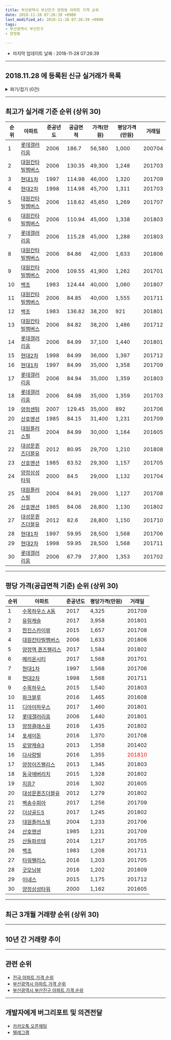 ```yaml
---
title: 부산광역시 부산진구 양정동 아파트 가격 순위
date: 2018-11-28 07:26:39 +0900
last_modified_at: 2018-11-28 07:26:39 +0900
tags:
- 부산광역시 부산진구
- 양정동

---
```


* 마지막 업데이트 날짜 : 2018-11-28 07:26:39

---

## 2018.11.28 에 등록된 신규 실거래가 목록

<details>
<summary>펴기/접기 (0건)</summary>
<div markdown="1">

|아파트|준공년도|공급면적|가격(만원)|평당가격(만원)|거래일|
|---|---|---|---|---|---|
|없음||||||


</div>
</details>

---

## 최고가 실거래 기준 순위 (상위 30)


|순위|아파트|준공년도|공급면적|가격(만원)|평당가격(만원)|거래일|
|---|---|---|---|---|---|---|
|1|[롯데갤러리움](https://search.naver.com/search.naver?query=%EB%B6%80%EC%82%B0%EA%B4%91%EC%97%AD%EC%8B%9C+%EB%B6%80%EC%82%B0%EC%A7%84%EA%B5%AC+%EC%96%91%EC%A0%95%EB%8F%99+%EB%A1%AF%EB%8D%B0%EA%B0%A4%EB%9F%AC%EB%A6%AC%EC%9B%80)|2006|186.7|56,580|1,000|200704|
|2|[대원칸타빌멤버스](https://search.naver.com/search.naver?query=%EB%B6%80%EC%82%B0%EA%B4%91%EC%97%AD%EC%8B%9C+%EB%B6%80%EC%82%B0%EC%A7%84%EA%B5%AC+%EC%96%91%EC%A0%95%EB%8F%99+%EB%8C%80%EC%9B%90%EC%B9%B8%ED%83%80%EB%B9%8C%EB%A9%A4%EB%B2%84%EC%8A%A4)|2006|130.35|49,300|1,248|201703|
|3|[현대1차](https://search.naver.com/search.naver?query=%EB%B6%80%EC%82%B0%EA%B4%91%EC%97%AD%EC%8B%9C+%EB%B6%80%EC%82%B0%EC%A7%84%EA%B5%AC+%EC%96%91%EC%A0%95%EB%8F%99+%ED%98%84%EB%8C%801%EC%B0%A8)|1997|114.98|46,000|1,320|201709|
|4|[현대2차](https://search.naver.com/search.naver?query=%EB%B6%80%EC%82%B0%EA%B4%91%EC%97%AD%EC%8B%9C+%EB%B6%80%EC%82%B0%EC%A7%84%EA%B5%AC+%EC%96%91%EC%A0%95%EB%8F%99+%ED%98%84%EB%8C%802%EC%B0%A8)|1998|114.98|45,700|1,311|201703|
|5|[대원칸타빌멤버스](https://search.naver.com/search.naver?query=%EB%B6%80%EC%82%B0%EA%B4%91%EC%97%AD%EC%8B%9C+%EB%B6%80%EC%82%B0%EC%A7%84%EA%B5%AC+%EC%96%91%EC%A0%95%EB%8F%99+%EB%8C%80%EC%9B%90%EC%B9%B8%ED%83%80%EB%B9%8C%EB%A9%A4%EB%B2%84%EC%8A%A4)|2006|118.62|45,650|1,269|201707|
|6|[대원칸타빌멤버스](https://search.naver.com/search.naver?query=%EB%B6%80%EC%82%B0%EA%B4%91%EC%97%AD%EC%8B%9C+%EB%B6%80%EC%82%B0%EC%A7%84%EA%B5%AC+%EC%96%91%EC%A0%95%EB%8F%99+%EB%8C%80%EC%9B%90%EC%B9%B8%ED%83%80%EB%B9%8C%EB%A9%A4%EB%B2%84%EC%8A%A4)|2006|110.94|45,000|1,338|201803|
|7|[롯데갤러리움](https://search.naver.com/search.naver?query=%EB%B6%80%EC%82%B0%EA%B4%91%EC%97%AD%EC%8B%9C+%EB%B6%80%EC%82%B0%EC%A7%84%EA%B5%AC+%EC%96%91%EC%A0%95%EB%8F%99+%EB%A1%AF%EB%8D%B0%EA%B0%A4%EB%9F%AC%EB%A6%AC%EC%9B%80)|2006|115.28|45,000|1,288|201803|
|8|[대원칸타빌멤버스](https://search.naver.com/search.naver?query=%EB%B6%80%EC%82%B0%EA%B4%91%EC%97%AD%EC%8B%9C+%EB%B6%80%EC%82%B0%EC%A7%84%EA%B5%AC+%EC%96%91%EC%A0%95%EB%8F%99+%EB%8C%80%EC%9B%90%EC%B9%B8%ED%83%80%EB%B9%8C%EB%A9%A4%EB%B2%84%EC%8A%A4)|2006|84.86|42,000|1,633|201806|
|9|[대원칸타빌멤버스](https://search.naver.com/search.naver?query=%EB%B6%80%EC%82%B0%EA%B4%91%EC%97%AD%EC%8B%9C+%EB%B6%80%EC%82%B0%EC%A7%84%EA%B5%AC+%EC%96%91%EC%A0%95%EB%8F%99+%EB%8C%80%EC%9B%90%EC%B9%B8%ED%83%80%EB%B9%8C%EB%A9%A4%EB%B2%84%EC%8A%A4)|2006|109.55|41,900|1,262|201701|
|10|[백조](https://search.naver.com/search.naver?query=%EB%B6%80%EC%82%B0%EA%B4%91%EC%97%AD%EC%8B%9C+%EB%B6%80%EC%82%B0%EC%A7%84%EA%B5%AC+%EC%96%91%EC%A0%95%EB%8F%99+%EB%B0%B1%EC%A1%B0)|1983|124.44|40,000|1,060|201807|
|11|[대원칸타빌멤버스](https://search.naver.com/search.naver?query=%EB%B6%80%EC%82%B0%EA%B4%91%EC%97%AD%EC%8B%9C+%EB%B6%80%EC%82%B0%EC%A7%84%EA%B5%AC+%EC%96%91%EC%A0%95%EB%8F%99+%EB%8C%80%EC%9B%90%EC%B9%B8%ED%83%80%EB%B9%8C%EB%A9%A4%EB%B2%84%EC%8A%A4)|2006|84.85|40,000|1,555|201711|
|12|[백조](https://search.naver.com/search.naver?query=%EB%B6%80%EC%82%B0%EA%B4%91%EC%97%AD%EC%8B%9C+%EB%B6%80%EC%82%B0%EC%A7%84%EA%B5%AC+%EC%96%91%EC%A0%95%EB%8F%99+%EB%B0%B1%EC%A1%B0)|1983|136.82|38,200|921|201801|
|13|[대원칸타빌멤버스](https://search.naver.com/search.naver?query=%EB%B6%80%EC%82%B0%EA%B4%91%EC%97%AD%EC%8B%9C+%EB%B6%80%EC%82%B0%EC%A7%84%EA%B5%AC+%EC%96%91%EC%A0%95%EB%8F%99+%EB%8C%80%EC%9B%90%EC%B9%B8%ED%83%80%EB%B9%8C%EB%A9%A4%EB%B2%84%EC%8A%A4)|2006|84.82|38,200|1,486|201712|
|14|[롯데갤러리움](https://search.naver.com/search.naver?query=%EB%B6%80%EC%82%B0%EA%B4%91%EC%97%AD%EC%8B%9C+%EB%B6%80%EC%82%B0%EC%A7%84%EA%B5%AC+%EC%96%91%EC%A0%95%EB%8F%99+%EB%A1%AF%EB%8D%B0%EA%B0%A4%EB%9F%AC%EB%A6%AC%EC%9B%80)|2006|84.99|37,100|1,440|201801|
|15|[현대2차](https://search.naver.com/search.naver?query=%EB%B6%80%EC%82%B0%EA%B4%91%EC%97%AD%EC%8B%9C+%EB%B6%80%EC%82%B0%EC%A7%84%EA%B5%AC+%EC%96%91%EC%A0%95%EB%8F%99+%ED%98%84%EB%8C%802%EC%B0%A8)|1998|84.99|36,000|1,397|201712|
|16|[현대1차](https://search.naver.com/search.naver?query=%EB%B6%80%EC%82%B0%EA%B4%91%EC%97%AD%EC%8B%9C+%EB%B6%80%EC%82%B0%EC%A7%84%EA%B5%AC+%EC%96%91%EC%A0%95%EB%8F%99+%ED%98%84%EB%8C%801%EC%B0%A8)|1997|84.99|35,000|1,358|201709|
|17|[롯데갤러리움](https://search.naver.com/search.naver?query=%EB%B6%80%EC%82%B0%EA%B4%91%EC%97%AD%EC%8B%9C+%EB%B6%80%EC%82%B0%EC%A7%84%EA%B5%AC+%EC%96%91%EC%A0%95%EB%8F%99+%EB%A1%AF%EB%8D%B0%EA%B0%A4%EB%9F%AC%EB%A6%AC%EC%9B%80)|2006|84.94|35,000|1,359|201803|
|18|[롯데갤러리움](https://search.naver.com/search.naver?query=%EB%B6%80%EC%82%B0%EA%B4%91%EC%97%AD%EC%8B%9C+%EB%B6%80%EC%82%B0%EC%A7%84%EA%B5%AC+%EC%96%91%EC%A0%95%EB%8F%99+%EB%A1%AF%EB%8D%B0%EA%B0%A4%EB%9F%AC%EB%A6%AC%EC%9B%80)|2006|84.98|35,000|1,359|201703|
|19|[양정센텀](https://search.naver.com/search.naver?query=%EB%B6%80%EC%82%B0%EA%B4%91%EC%97%AD%EC%8B%9C+%EB%B6%80%EC%82%B0%EC%A7%84%EA%B5%AC+%EC%96%91%EC%A0%95%EB%8F%99+%EC%96%91%EC%A0%95%EC%84%BC%ED%85%80)|2007|129.45|35,000|892|201706|
|20|[산호맨션](https://search.naver.com/search.naver?query=%EB%B6%80%EC%82%B0%EA%B4%91%EC%97%AD%EC%8B%9C+%EB%B6%80%EC%82%B0%EC%A7%84%EA%B5%AC+%EC%96%91%EC%A0%95%EB%8F%99+%EC%82%B0%ED%98%B8%EB%A7%A8%EC%85%98)|1985|84.15|31,400|1,231|201709|
|21|[대원플러스빌](https://search.naver.com/search.naver?query=%EB%B6%80%EC%82%B0%EA%B4%91%EC%97%AD%EC%8B%9C+%EB%B6%80%EC%82%B0%EC%A7%84%EA%B5%AC+%EC%96%91%EC%A0%95%EB%8F%99+%EB%8C%80%EC%9B%90%ED%94%8C%EB%9F%AC%EC%8A%A4%EB%B9%8C)|2004|84.99|30,000|1,164|201605|
|22|[대성문퀸즈더블유](https://search.naver.com/search.naver?query=%EB%B6%80%EC%82%B0%EA%B4%91%EC%97%AD%EC%8B%9C+%EB%B6%80%EC%82%B0%EC%A7%84%EA%B5%AC+%EC%96%91%EC%A0%95%EB%8F%99+%EB%8C%80%EC%84%B1%EB%AC%B8%ED%80%B8%EC%A6%88%EB%8D%94%EB%B8%94%EC%9C%A0)|2012|80.95|29,700|1,210|201808|
|23|[산호맨션](https://search.naver.com/search.naver?query=%EB%B6%80%EC%82%B0%EA%B4%91%EC%97%AD%EC%8B%9C+%EB%B6%80%EC%82%B0%EC%A7%84%EA%B5%AC+%EC%96%91%EC%A0%95%EB%8F%99+%EC%82%B0%ED%98%B8%EB%A7%A8%EC%85%98)|1985|83.52|29,300|1,157|201705|
|24|[양정삼성타워](https://search.naver.com/search.naver?query=%EB%B6%80%EC%82%B0%EA%B4%91%EC%97%AD%EC%8B%9C+%EB%B6%80%EC%82%B0%EC%A7%84%EA%B5%AC+%EC%96%91%EC%A0%95%EB%8F%99+%EC%96%91%EC%A0%95%EC%82%BC%EC%84%B1%ED%83%80%EC%9B%8C)|2000|84.5|29,000|1,132|201704|
|25|[대원플러스빌](https://search.naver.com/search.naver?query=%EB%B6%80%EC%82%B0%EA%B4%91%EC%97%AD%EC%8B%9C+%EB%B6%80%EC%82%B0%EC%A7%84%EA%B5%AC+%EC%96%91%EC%A0%95%EB%8F%99+%EB%8C%80%EC%9B%90%ED%94%8C%EB%9F%AC%EC%8A%A4%EB%B9%8C)|2004|84.91|29,000|1,127|201708|
|26|[산호맨션](https://search.naver.com/search.naver?query=%EB%B6%80%EC%82%B0%EA%B4%91%EC%97%AD%EC%8B%9C+%EB%B6%80%EC%82%B0%EC%A7%84%EA%B5%AC+%EC%96%91%EC%A0%95%EB%8F%99+%EC%82%B0%ED%98%B8%EB%A7%A8%EC%85%98)|1985|84.06|28,800|1,130|201802|
|27|[대성문퀸즈더블유](https://search.naver.com/search.naver?query=%EB%B6%80%EC%82%B0%EA%B4%91%EC%97%AD%EC%8B%9C+%EB%B6%80%EC%82%B0%EC%A7%84%EA%B5%AC+%EC%96%91%EC%A0%95%EB%8F%99+%EB%8C%80%EC%84%B1%EB%AC%B8%ED%80%B8%EC%A6%88%EB%8D%94%EB%B8%94%EC%9C%A0)|2012|82.6|28,800|1,150|201710|
|28|[현대1차](https://search.naver.com/search.naver?query=%EB%B6%80%EC%82%B0%EA%B4%91%EC%97%AD%EC%8B%9C+%EB%B6%80%EC%82%B0%EC%A7%84%EA%B5%AC+%EC%96%91%EC%A0%95%EB%8F%99+%ED%98%84%EB%8C%801%EC%B0%A8)|1997|59.95|28,500|1,568|201706|
|29|[현대2차](https://search.naver.com/search.naver?query=%EB%B6%80%EC%82%B0%EA%B4%91%EC%97%AD%EC%8B%9C+%EB%B6%80%EC%82%B0%EC%A7%84%EA%B5%AC+%EC%96%91%EC%A0%95%EB%8F%99+%ED%98%84%EB%8C%802%EC%B0%A8)|1998|59.95|28,500|1,568|201711|
|30|[롯데갤러리움](https://search.naver.com/search.naver?query=%EB%B6%80%EC%82%B0%EA%B4%91%EC%97%AD%EC%8B%9C+%EB%B6%80%EC%82%B0%EC%A7%84%EA%B5%AC+%EC%96%91%EC%A0%95%EB%8F%99+%EB%A1%AF%EB%8D%B0%EA%B0%A4%EB%9F%AC%EB%A6%AC%EC%9B%80)|2006|67.79|27,800|1,353|201702|


---

## 평당 가격(공급면적 기준) 순위 (상위 30)


|순위|아파트|준공년도|평당가격(만원)|거래일|
|---|---|---|---|---|
|1|[수목하우스 A동](https://search.naver.com/search.naver?query=%EB%B6%80%EC%82%B0%EA%B4%91%EC%97%AD%EC%8B%9C+%EB%B6%80%EC%82%B0%EC%A7%84%EA%B5%AC+%EC%96%91%EC%A0%95%EB%8F%99+%EC%88%98%EB%AA%A9%ED%95%98%EC%9A%B0%EC%8A%A4+A%EB%8F%99)|2017|4,325|201709|
|2|[유림캐슬](https://search.naver.com/search.naver?query=%EB%B6%80%EC%82%B0%EA%B4%91%EC%97%AD%EC%8B%9C+%EB%B6%80%EC%82%B0%EC%A7%84%EA%B5%AC+%EC%96%91%EC%A0%95%EB%8F%99+%EC%9C%A0%EB%A6%BC%EC%BA%90%EC%8A%AC)|2017|3,958|201801|
|3|[한진스카이뷰](https://search.naver.com/search.naver?query=%EB%B6%80%EC%82%B0%EA%B4%91%EC%97%AD%EC%8B%9C+%EB%B6%80%EC%82%B0%EC%A7%84%EA%B5%AC+%EC%96%91%EC%A0%95%EB%8F%99+%ED%95%9C%EC%A7%84%EC%8A%A4%EC%B9%B4%EC%9D%B4%EB%B7%B0)|2015|1,657|201708|
|4|[대원칸타빌멤버스](https://search.naver.com/search.naver?query=%EB%B6%80%EC%82%B0%EA%B4%91%EC%97%AD%EC%8B%9C+%EB%B6%80%EC%82%B0%EC%A7%84%EA%B5%AC+%EC%96%91%EC%A0%95%EB%8F%99+%EB%8C%80%EC%9B%90%EC%B9%B8%ED%83%80%EB%B9%8C%EB%A9%A4%EB%B2%84%EC%8A%A4)|2006|1,633|201806|
|5|[양정역 퀸즈팰리스](https://search.naver.com/search.naver?query=%EB%B6%80%EC%82%B0%EA%B4%91%EC%97%AD%EC%8B%9C+%EB%B6%80%EC%82%B0%EC%A7%84%EA%B5%AC+%EC%96%91%EC%A0%95%EB%8F%99+%EC%96%91%EC%A0%95%EC%97%AD+%ED%80%B8%EC%A6%88%ED%8C%B0%EB%A6%AC%EC%8A%A4)|2017|1,584|201802|
|6|[메리온시티](https://search.naver.com/search.naver?query=%EB%B6%80%EC%82%B0%EA%B4%91%EC%97%AD%EC%8B%9C+%EB%B6%80%EC%82%B0%EC%A7%84%EA%B5%AC+%EC%96%91%EC%A0%95%EB%8F%99+%EB%A9%94%EB%A6%AC%EC%98%A8%EC%8B%9C%ED%8B%B0)|2017|1,568|201701|
|7|[현대1차](https://search.naver.com/search.naver?query=%EB%B6%80%EC%82%B0%EA%B4%91%EC%97%AD%EC%8B%9C+%EB%B6%80%EC%82%B0%EC%A7%84%EA%B5%AC+%EC%96%91%EC%A0%95%EB%8F%99+%ED%98%84%EB%8C%801%EC%B0%A8)|1997|1,568|201706|
|8|[현대2차](https://search.naver.com/search.naver?query=%EB%B6%80%EC%82%B0%EA%B4%91%EC%97%AD%EC%8B%9C+%EB%B6%80%EC%82%B0%EC%A7%84%EA%B5%AC+%EC%96%91%EC%A0%95%EB%8F%99+%ED%98%84%EB%8C%802%EC%B0%A8)|1998|1,568|201711|
|9|[수목하우스](https://search.naver.com/search.naver?query=%EB%B6%80%EC%82%B0%EA%B4%91%EC%97%AD%EC%8B%9C+%EB%B6%80%EC%82%B0%EC%A7%84%EA%B5%AC+%EC%96%91%EC%A0%95%EB%8F%99+%EC%88%98%EB%AA%A9%ED%95%98%EC%9A%B0%EC%8A%A4)|2015|1,540|201803|
|10|[파크블루](https://search.naver.com/search.naver?query=%EB%B6%80%EC%82%B0%EA%B4%91%EC%97%AD%EC%8B%9C+%EB%B6%80%EC%82%B0%EC%A7%84%EA%B5%AC+%EC%96%91%EC%A0%95%EB%8F%99+%ED%8C%8C%ED%81%AC%EB%B8%94%EB%A3%A8)|2016|1,465|201608|
|11|[디아이하우스](https://search.naver.com/search.naver?query=%EB%B6%80%EC%82%B0%EA%B4%91%EC%97%AD%EC%8B%9C+%EB%B6%80%EC%82%B0%EC%A7%84%EA%B5%AC+%EC%96%91%EC%A0%95%EB%8F%99+%EB%94%94%EC%95%84%EC%9D%B4%ED%95%98%EC%9A%B0%EC%8A%A4)|2017|1,460|201801|
|12|[롯데갤러리움](https://search.naver.com/search.naver?query=%EB%B6%80%EC%82%B0%EA%B4%91%EC%97%AD%EC%8B%9C+%EB%B6%80%EC%82%B0%EC%A7%84%EA%B5%AC+%EC%96%91%EC%A0%95%EB%8F%99+%EB%A1%AF%EB%8D%B0%EA%B0%A4%EB%9F%AC%EB%A6%AC%EC%9B%80)|2006|1,440|201801|
|13|[양정클래스원](https://search.naver.com/search.naver?query=%EB%B6%80%EC%82%B0%EA%B4%91%EC%97%AD%EC%8B%9C+%EB%B6%80%EC%82%B0%EC%A7%84%EA%B5%AC+%EC%96%91%EC%A0%95%EB%8F%99+%EC%96%91%EC%A0%95%ED%81%B4%EB%9E%98%EC%8A%A4%EC%9B%90)|2016|1,435|201802|
|14|[포세이돈](https://search.naver.com/search.naver?query=%EB%B6%80%EC%82%B0%EA%B4%91%EC%97%AD%EC%8B%9C+%EB%B6%80%EC%82%B0%EC%A7%84%EA%B5%AC+%EC%96%91%EC%A0%95%EB%8F%99+%ED%8F%AC%EC%84%B8%EC%9D%B4%EB%8F%88)|2016|1,370|201708|
|15|[로얄캐슬3](https://search.naver.com/search.naver?query=%EB%B6%80%EC%82%B0%EA%B4%91%EC%97%AD%EC%8B%9C+%EB%B6%80%EC%82%B0%EC%A7%84%EA%B5%AC+%EC%96%91%EC%A0%95%EB%8F%99+%EB%A1%9C%EC%96%84%EC%BA%90%EC%8A%AC3)|2013|1,358|201402|
|16|[다사랑빌](https://search.naver.com/search.naver?query=%EB%B6%80%EC%82%B0%EA%B4%91%EC%97%AD%EC%8B%9C+%EB%B6%80%EC%82%B0%EC%A7%84%EA%B5%AC+%EC%96%91%EC%A0%95%EB%8F%99+%EB%8B%A4%EC%82%AC%EB%9E%91%EB%B9%8C)|2016|1,355|<span style="color:red">201810</span>|
|17|[양정이즈팰리스](https://search.naver.com/search.naver?query=%EB%B6%80%EC%82%B0%EA%B4%91%EC%97%AD%EC%8B%9C+%EB%B6%80%EC%82%B0%EC%A7%84%EA%B5%AC+%EC%96%91%EC%A0%95%EB%8F%99+%EC%96%91%EC%A0%95%EC%9D%B4%EC%A6%88%ED%8C%B0%EB%A6%AC%EC%8A%A4)|2013|1,345|201803|
|18|[동국에버리치](https://search.naver.com/search.naver?query=%EB%B6%80%EC%82%B0%EA%B4%91%EC%97%AD%EC%8B%9C+%EB%B6%80%EC%82%B0%EC%A7%84%EA%B5%AC+%EC%96%91%EC%A0%95%EB%8F%99+%EB%8F%99%EA%B5%AD%EC%97%90%EB%B2%84%EB%A6%AC%EC%B9%98)|2015|1,328|201802|
|19|[지음7](https://search.naver.com/search.naver?query=%EB%B6%80%EC%82%B0%EA%B4%91%EC%97%AD%EC%8B%9C+%EB%B6%80%EC%82%B0%EC%A7%84%EA%B5%AC+%EC%96%91%EC%A0%95%EB%8F%99+%EC%A7%80%EC%9D%8C7)|2016|1,302|201605|
|20|[대성문퀸즈더블유](https://search.naver.com/search.naver?query=%EB%B6%80%EC%82%B0%EA%B4%91%EC%97%AD%EC%8B%9C+%EB%B6%80%EC%82%B0%EC%A7%84%EA%B5%AC+%EC%96%91%EC%A0%95%EB%8F%99+%EB%8C%80%EC%84%B1%EB%AC%B8%ED%80%B8%EC%A6%88%EB%8D%94%EB%B8%94%EC%9C%A0)|2012|1,279|201802|
|21|[벽송수피아](https://search.naver.com/search.naver?query=%EB%B6%80%EC%82%B0%EA%B4%91%EC%97%AD%EC%8B%9C+%EB%B6%80%EC%82%B0%EC%A7%84%EA%B5%AC+%EC%96%91%EC%A0%95%EB%8F%99+%EB%B2%BD%EC%86%A1%EC%88%98%ED%94%BC%EC%95%84)|2017|1,256|201709|
|22|[더샵골드5](https://search.naver.com/search.naver?query=%EB%B6%80%EC%82%B0%EA%B4%91%EC%97%AD%EC%8B%9C+%EB%B6%80%EC%82%B0%EC%A7%84%EA%B5%AC+%EC%96%91%EC%A0%95%EB%8F%99+%EB%8D%94%EC%83%B5%EA%B3%A8%EB%93%9C5)|2017|1,245|201802|
|23|[대원플러스빌](https://search.naver.com/search.naver?query=%EB%B6%80%EC%82%B0%EA%B4%91%EC%97%AD%EC%8B%9C+%EB%B6%80%EC%82%B0%EC%A7%84%EA%B5%AC+%EC%96%91%EC%A0%95%EB%8F%99+%EB%8C%80%EC%9B%90%ED%94%8C%EB%9F%AC%EC%8A%A4%EB%B9%8C)|2004|1,233|201706|
|24|[산호맨션](https://search.naver.com/search.naver?query=%EB%B6%80%EC%82%B0%EA%B4%91%EC%97%AD%EC%8B%9C+%EB%B6%80%EC%82%B0%EC%A7%84%EA%B5%AC+%EC%96%91%EC%A0%95%EB%8F%99+%EC%82%B0%ED%98%B8%EB%A7%A8%EC%85%98)|1985|1,231|201709|
|25|[산들파르테](https://search.naver.com/search.naver?query=%EB%B6%80%EC%82%B0%EA%B4%91%EC%97%AD%EC%8B%9C+%EB%B6%80%EC%82%B0%EC%A7%84%EA%B5%AC+%EC%96%91%EC%A0%95%EB%8F%99+%EC%82%B0%EB%93%A4%ED%8C%8C%EB%A5%B4%ED%85%8C)|2014|1,217|201705|
|26|[백조](https://search.naver.com/search.naver?query=%EB%B6%80%EC%82%B0%EA%B4%91%EC%97%AD%EC%8B%9C+%EB%B6%80%EC%82%B0%EC%A7%84%EA%B5%AC+%EC%96%91%EC%A0%95%EB%8F%99+%EB%B0%B1%EC%A1%B0)|1983|1,208|201711|
|27|[타워팰리스](https://search.naver.com/search.naver?query=%EB%B6%80%EC%82%B0%EA%B4%91%EC%97%AD%EC%8B%9C+%EB%B6%80%EC%82%B0%EC%A7%84%EA%B5%AC+%EC%96%91%EC%A0%95%EB%8F%99+%ED%83%80%EC%9B%8C%ED%8C%B0%EB%A6%AC%EC%8A%A4)|2016|1,203|201705|
|28|[굿모닝뷰](https://search.naver.com/search.naver?query=%EB%B6%80%EC%82%B0%EA%B4%91%EC%97%AD%EC%8B%9C+%EB%B6%80%EC%82%B0%EC%A7%84%EA%B5%AC+%EC%96%91%EC%A0%95%EB%8F%99+%EA%B5%BF%EB%AA%A8%EB%8B%9D%EB%B7%B0)|2016|1,202|201609|
|29|[이네스](https://search.naver.com/search.naver?query=%EB%B6%80%EC%82%B0%EA%B4%91%EC%97%AD%EC%8B%9C+%EB%B6%80%EC%82%B0%EC%A7%84%EA%B5%AC+%EC%96%91%EC%A0%95%EB%8F%99+%EC%9D%B4%EB%84%A4%EC%8A%A4)|2015|1,175|201712|
|30|[양정삼성타워](https://search.naver.com/search.naver?query=%EB%B6%80%EC%82%B0%EA%B4%91%EC%97%AD%EC%8B%9C+%EB%B6%80%EC%82%B0%EC%A7%84%EA%B5%AC+%EC%96%91%EC%A0%95%EB%8F%99+%EC%96%91%EC%A0%95%EC%82%BC%EC%84%B1%ED%83%80%EC%9B%8C)|2000|1,162|201605|


---

## 최근 3개월 거래량 순위 (상위 30)


<div style="width:100%;">
    <canvas id="deal_count_ranking" height="250"></canvas>
</div>


<script>
new Chart(document.getElementById("deal_count_ranking"), {
    type: 'horizontalBar',
    data: {
        labels: ['현대1차', '현대2차', '대원칸타빌멤버스', '동국에버리치', '양정삼성타워', '백조', '아세만화니트', '양정센텀', '지오베스트빌', '피렌체', '한진스카이뷰', '다사랑빌', '메리온시티', '양정역 퀸즈팰리스', '디아이하우스'],
        datasets: [{
            label: '실거래 수',
            data: [12, 8, 2, 2, 1, 1, 1, 1, 1, 1, 1, 1, 1, 1, 1],
            borderColor: "rgba(255, 0, 128, 1)",
            backgroundColor: "rgba(255, 0, 128, 0.5)",
            fill: false,
        }]
    },
    options: {
        responsive: true,
        title: {
            display: true,
            text: '최근 3개월 거래량 순위'
        },
        tooltips: {
            mode: 'index',
            intersect: false,
            callbacks: {
                title: function(tooltipItems, data) {
                    return "실거래 수:";
                },
                label: function(tooltipItem, data) {
                    return data.labels[tooltipItem.index] + ": " + tooltipItem.xLabel;
                }
            }
        },
        hover: {
            mode: 'nearest',
            intersect: true
        },
        scales: {
            xAxes: [{
                display: true,
                scaleLabel: {
                    display: true,
                    labelString: '실거래 수'
                },
                ticks: {
                    suggestedMin: 0,
                }
            }],
            yAxes: [{
                display: true,
                ticks: {
                    autoSkip: false,
                    callback: function(value, index, values) {
                        if (value.length > 15)
                            return value.substr(0, 13) + "...";
                        else
                            return value;
                    }
                },
                scaleLabel: {
                    display: false,
                }
            }]
        }
    }
});

</script>


---

## 10년 간 거래량 추이


<div style="width:100%;">
    <canvas id="deal_progress" height="250"></canvas>
</div>

<script>
new Chart(document.getElementById("deal_progress"), {
    type: 'line',
    data: {
        labels: ['200811','200812','200901','200902','200903','200904','200905','200906','200907','200908','200909','200910','200911','200912','201001','201002','201003','201004','201005','201006','201007','201008','201009','201010','201011','201012','201101','201102','201103','201104','201105','201106','201107','201108','201109','201110','201111','201112','201201','201202','201203','201204','201205','201206','201207','201208','201209','201210','201211','201212','201301','201302','201303','201304','201305','201306','201307','201308','201309','201310','201311','201312','201401','201402','201403','201404','201405','201406','201407','201408','201409','201410','201411','201412','201501','201502','201503','201504','201505','201506','201507','201508','201509','201510','201511','201512','201601','201602','201603','201604','201605','201606','201607','201608','201609','201610','201611','201612','201701','201702','201703','201704','201705','201706','201707','201708','201709','201710','201711','201712','201801','201802','201803','201804','201805','201806','201807','201808','201809','201810','201811'],
        datasets: [{
            label: '실거래 수',
            pointRadius: 1,
            data: [17, 13, 16, 27, 49, 52, 31, 60, 55, 81, 72, 54, 36, 32, 43, 25, 31, 44, 23, 18, 20, 24, 19, 47, 49, 38, 37, 39, 40, 47, 35, 26, 27, 19, 16, 42, 21, 15, 8, 22, 32, 31, 28, 23, 22, 19, 23, 40, 31, 23, 21, 22, 81, 34, 32, 38, 14, 12, 24, 28, 33, 35, 30, 58, 49, 45, 61, 28, 37, 33, 27, 55, 29, 44, 44, 54, 71, 62, 38, 45, 43, 35, 49, 49, 40, 22, 12, 19, 45, 56, 58, 50, 38, 37, 76, 76, 47, 29, 41, 79, 48, 41, 50, 53, 37, 58, 57, 19, 27, 19, 42, 25, 26, 12, 15, 21, 15, 13, 14, 19, 2],
            borderColor: "rgba(255, 201, 14, 1)",
            backgroundColor: "rgba(255, 201, 14, 0.5)",
            fill: true,
        }]
    },
    options: {
        responsive: true,
        title: {
            display: true,
            text: '10년간 거래량 추이'
        },
        tooltips: {
            mode: 'index',
            intersect: false,
        },
        hover: {
            mode: 'nearest',
            intersect: true
        },
        scales: {
            xAxes: [{
                display: true,
                scaleLabel: {
                    display: true,
                    labelString: '년/월'
                }
            }],
            yAxes: [{
                display: true,
                ticks: {
                    suggestedMin: 0,
                },
                scaleLabel: {
                    display: true,
                    labelString: '실거래 수'
                }
            }]
        }
    }
});

</script>


---

## 관련 순위

- [전국 아파트 가격 순위](https://inasie.github.io/apt-ranking/전국)
- [부산광역시 아파트 가격 순위](https://inasie.github.io/apt-ranking/부산광역시)
- [부산광역시 부산진구 아파트 가격 순위](https://inasie.github.io/apt-ranking/부산광역시-부산진구)


---

## 개발자에게 버그리포트 및 의견전달

- [카카오톡 오픈채팅](https://open.kakao.com/o/gLJUAP4)
- [텔레그램](https://t.me/inasie)

